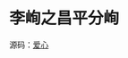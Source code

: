 # 李峋之昌平分峋

<VideoPlayer src="https://z.wiki/videos/the-setting-sun.MP4" />

源码：[爱心](https://z.wiki/jsbin/coquxevuko/edit?html,output)
